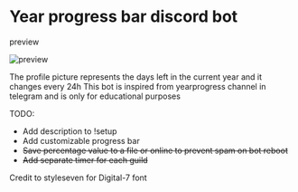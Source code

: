 # Year progress bar discord bot
preview

![preview](https://i.imgur.com/rPhZF3a.png)

The profile picture represents the days left in the current year and it changes every 24h
This bot is inspired from yearprogress channel in telegram and is only for educational purposes


TODO:
* Add description to !setup
* Add customizable progress bar
* ~~Save percentage value to a file or online to prevent spam on bot reboot~~
* ~~Add separate timer for each guild~~

Credit to styleseven for Digital-7 font 
